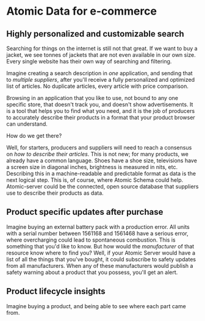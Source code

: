 # Atomic Data for e-commerce

## Highly personalized and customizable search

Searching for things on the internet is still not that great.
If we want to buy a jacket, we see tonnes of jackets that are not even available in our own size.
Every single website has their own way of searching and filtering.

Imagine creating a search description in _one_ application, and sending that to _multiple suppliers_, after you'll receive a fully personalized and optimized list of articles.
No duplicate articles, every article with price comparison.

Browsing in an application that you like to use, not bound to any one specific store, that doesn't track you, and doesn't show advertisements.
It is a tool that helps you to find what you need, and it is the job of producers to accurately describe their products in a format that your product browser can understand.

How do we get there?

Well, for starters, producers and suppliers will need to reach a consensus on _how to describe their articles_.
This is not new; for many products, we already have a common language.
Shoes have a shoe size, televisions have a screen size in diagonal inches, brightness is measured in nits, etc.
Describing this in a machine-readable and predictable format as data is the next logical step.
This is, of course, where Atomic Schema could help.
Atomic-server could be the connected, open source database that suppliers use to describe their products as data.

## Product specific updates after purchase

Imagine buying an external battery pack with a production error.
All units with a serial number between 1561168 and 1561468 have a serious error, where overcharging could lead to spontaneous combustion.
This is something that you'd like to know.
But how would the _manufacturer_ of that resource know where to find you?
Well, if your Atomic Server would have a list of all the things that you've bought, it could subscribe to safety updates from all manufacturers.
When any of these manufacturers would publish a safety warning about a product that you possess, you'll get an alert.

## Product lifecycle insights

Imagine buying a product, and being able to see where each part came from.
